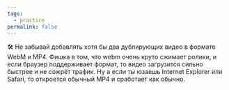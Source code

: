 ```yaml
---
tags:
  - practice
permalink: false
---
```


🛠 Не забывай добавлять хотя бы два дублирующих видео в формате WebM и MP4. Фишка в том, что webm очень круто сжимает ролики, и если браузер поддерживает формат, то видео загрузится сильно быстрее и не сожрёт трафик. Ну а если ты юзаешь Internet Explorer или Safari, то откроется обычный MP4 и сработает как обычно.
